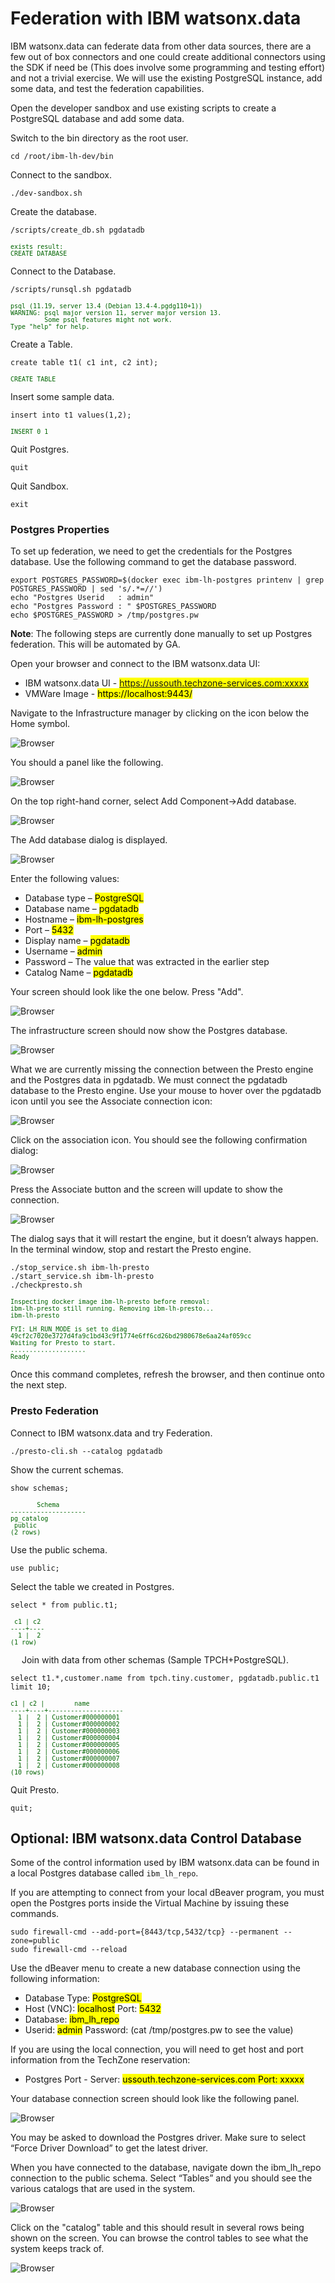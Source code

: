 # Federation with IBM watsonx.data
IBM watsonx.data can federate data from other data sources, there are a few out of box connectors and one could create additional connectors using the SDK if need be (This does involve some programming and testing effort) and not a trivial exercise. We will use the existing PostgreSQL instance, add some data, and test the federation capabilities. 

Open the developer sandbox and use existing scripts to create a PostgreSQL database and add some data.

Switch to the bin directory as the root user.

```
cd /root/ibm-lh-dev/bin
```

Connect to the sandbox.
```
./dev-sandbox.sh 
```
Create the database.
```
/scripts/create_db.sh pgdatadb
```
<pre style="font-size: small; color: darkgreen; overflow: auto">
exists result: 
CREATE DATABASE
</pre>

Connect to the Database.
```
/scripts/runsql.sh pgdatadb
```
<pre style="font-size: small; color: darkgreen; overflow: auto">
psql (11.19, server 13.4 (Debian 13.4-4.pgdg110+1))
WARNING: psql major version 11, server major version 13.
         Some psql features might not work.
Type "help" for help.
</pre>

Create a Table.
```
create table t1( c1 int, c2 int);
```
<pre style="font-size: small; color: darkgreen; overflow: auto">
CREATE TABLE
</pre>
Insert some sample data.
```
insert into t1 values(1,2);
```
<pre style="font-size: small; color: darkgreen; overflow: auto">
INSERT 0 1
</pre>

Quit Postgres.
```
quit
```

Quit Sandbox.
```
exit
```
### Postgres Properties
To set up federation, we need to get the credentials for the Postgres database.
Use the following command to get the database password.
```
export POSTGRES_PASSWORD=$(docker exec ibm-lh-postgres printenv | grep POSTGRES_PASSWORD | sed 's/.*=//')
echo "Postgres Userid   : admin"
echo "Postgres Password : " $POSTGRES_PASSWORD
echo $POSTGRES_PASSWORD > /tmp/postgres.pw
```
**Note**: The following steps are currently done manually to set up Postgres federation. This will be automated by GA.

Open your browser and connect to the IBM watsonx.data UI:

   * IBM watsonx.data UI - <mark>https://ussouth.techzone-services.com:xxxxx</mark>
   * VMWare Image - <mark>https://localhost:9443/</mark>
   
Navigate to the Infrastructure manager by clicking on the icon below the Home symbol.

![Browser](wxd-images/watsonx-icon-infra.png)
  
You should a panel like the following.

![Browser](wxd-images/watsonx-infrastructure-1.png)
 
On the top right-hand corner, select Add Component->Add database.

![Browser](wxd-images/watsonx-add-component.png)
 
The Add database dialog is displayed.

![Browser](wxd-images/watsonx-adddb.png)
      
Enter the following values:

   * Database type – <mark>PostgreSQL</mark>
   * Database name – <mark>pgdatadb</mark>
   * Hostname – <mark>ibm-lh-postgres</mark>
   * Port – <mark>5432</mark>
   * Display name – <mark>pgdatadb</mark>
   * Username – <mark>admin</mark>
   * Password – The value that was extracted in the earlier step
   * Catalog Name – <mark>pgdatadb</mark>
   
Your screen should look like the one below. Press "Add".

![Browser](wxd-images/watsonx-adddb-filled.png)

The infrastructure screen should now show the Postgres database.

![Browser](wxd-images/watsonx-infrastructure-2.png)
 
What we are currently missing the connection between the Presto engine and the Postgres data in pgdatadb. We must connect the pgdatadb database to the Presto engine. Use your mouse to hover over the pgdatadb icon until you see the Associate connection icon:

![Browser](wxd-images/watsonx-associate-icon.png)
 
Click on the association icon. You should see the following confirmation dialog:

![Browser](wxd-images/watsonx-associate-engine.png)
 
Press the Associate button and the screen will update to show the connection.

![Browser](wxd-images/watsonx-infrastructure-3.png)
 
The dialog says that it will restart the engine, but it doesn’t always happen. In the terminal window, stop and restart the Presto engine. 
 
```
./stop_service.sh ibm-lh-presto
./start_service.sh ibm-lh-presto
./checkpresto.sh
```
<pre style="font-size: small; color: darkgreen; overflow: auto">
Inspecting docker image ibm-lh-presto before removal:
ibm-lh-presto still running. Removing ibm-lh-presto...
ibm-lh-presto

FYI: LH_RUN_MODE is set to diag
49cf2c7020e3727d4fa9c1bd43c9f1774e6ff6cd26bd2980678e6aa24af059cc
Waiting for Presto to start.
....................
Ready
</pre>
Once this command completes, refresh the browser, and then continue onto the next step.

### Presto Federation
Connect to IBM watsonx.data and try Federation.
```
./presto-cli.sh --catalog pgdatadb
```
Show the current schemas.
```
show schemas;
```
<pre style="font-size: small; color: darkgreen; overflow: auto">
       Schema       
--------------------
pg_catalog         
 public             
(2 rows)
</pre>
Use the public schema.
```
use public;
```
Select the table we created in Postgres.
```
select * from public.t1;
```
<pre style="font-size: small; color: darkgreen; overflow: auto">
 c1 | c2 
----+----
  1 |  2 
(1 row)
</pre>
 
Join with data from other schemas (Sample TPCH+PostgreSQL).
```
select t1.*,customer.name from tpch.tiny.customer, pgdatadb.public.t1 limit 10;
```
<pre style="font-size: small; color: darkgreen; overflow: auto">
c1 | c2 |        name        
----+----+--------------------
  1 |  2 | Customer#000000001 
  1 |  2 | Customer#000000002 
  1 |  2 | Customer#000000003 
  1 |  2 | Customer#000000004 
  1 |  2 | Customer#000000005 
  1 |  2 | Customer#000000006 
  1 |  2 | Customer#000000007 
  1 |  2 | Customer#000000008 
(10 rows)
</pre>

Quit Presto.
```
quit;
```

## Optional: IBM watsonx.data Control Database
Some of the control information used by IBM watsonx.data can be found in a local Postgres database called ```ibm_lh_repo```. 

If you are attempting to connect from your local dBeaver program, you must open the Postgres ports inside the Virtual Machine by issuing these commands.
```
sudo firewall-cmd --add-port={8443/tcp,5432/tcp} --permanent --zone=public
sudo firewall-cmd --reload
```
Use the dBeaver menu to create a new database connection using the following information:
   
   * Database Type: <mark>PostgreSQL</mark>
   * Host (VNC): <mark>localhost</mark> Port: <mark>5432</mark>
   * Database: <mark>ibm_lh_repo</mark>
   * Userid: <mark>admin</mark> Password: (cat /tmp/postgres.pw to see the value)

If you are using the local connection, you will need to get host and port information from the TechZone reservation:

   * Postgres Port - Server: <mark>ussouth.techzone-services.com Port: xxxxx</mark>

Your database connection screen should look like the following panel.

![Browser](wxd-images/dbeaver-ibmlhrepo-connection.png)
 
You may be asked to download the Postgres driver. Make sure to select “Force Driver Download” to get the latest driver.

When you have connected to the database, navigate down the ibm_lh_repo connection to the public schema. Select “Tables” and you should see the various catalogs that are used in the system.

![Browser](wxd-images/dbeaver-ibmlhrepo.png)
 
Click on the "catalog" table and this should result in several rows being shown on the screen. You can browse the control tables to see what the system keeps track of.

![Browser](wxd-images/dbeaver-ibmlhrepo-data.png)
 
 

